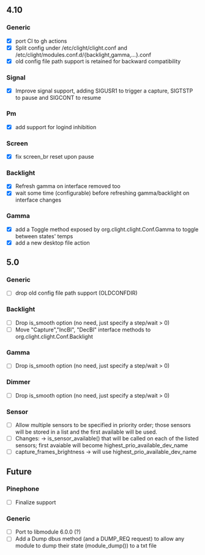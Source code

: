 ## 4.10

### Generic
- [x] port CI to gh actions
- [x] Split config under /etc/clight/clight.conf and /etc/clight/modules.conf.d/{backlight,gamma,...}.conf
- [x] old config file path support is retained for backward compatibility

### Signal
- [x] Improve signal support, adding SIGUSR1 to trigger a capture, SIGTSTP to pause and SIGCONT to resume

### Pm
- [x] add support for logind inhibition

### Screen
- [x] fix screen_br reset upon pause

### Backlight
- [x] Refresh gamma on interface removed too
- [x] wait some time (configurable) before refreshing gamma/backlight on interface changes

### Gamma
- [x] add a Toggle method exposed by org.clight.clight.Conf.Gamma to toggle between states' temps
- [x] add a new desktop file action

## 5.0

### Generic
- [ ] drop old config file path support (OLDCONFDIR)

### Backlight
- [ ] Drop is_smooth option (no need, just specify a step/wait > 0)
- [ ] Move "Capture","IncBl", "DecBl" interface methods to org.clight.clight.Conf.Backlight

### Gamma
- [ ] Drop is_smooth option (no need, just specify a step/wait > 0)

### Dimmer
- [ ] Drop is_smooth option (no need, just specify a step/wait > 0)

### Sensor
- [ ] Allow multiple sensors to be specified in priority order; those sensors will be stored in a list and the first available will be used.
- [ ] Changes: -> is_sensor_available() that will be called on each of the listed sensors; first avaiable will become highest_prio_available_dev_name
- [ ] capture_frames_brightness -> will use highest_prio_available_dev_name

## Future

### Pinephone
- [ ] Finalize support

### Generic
- [ ] Port to libmodule 6.0.0 (?)
- [ ] Add a Dump dbus method (and a DUMP_REQ request) to allow any module to dump their state (module_dump()) to a txt file
